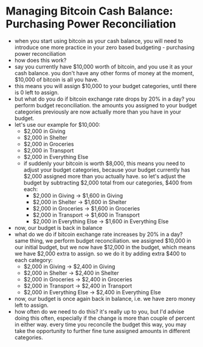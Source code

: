 # Managing Bitcoin Cash Balance: Purchasing Power Reconciliation

* when you start using bitcoin as your cash balance, you will need to introduce one more practice in your zero based budgeting - purchasing power reconciliation
* how does this work?
* say you currently have $10,000 worth of bitcoin, and you use it as your cash balance. you don't have any other forms of money at the moment, $10,000 of bitcoin is all you have.
* this means you will assign $10,000 to your budget categories, until there is 0 left to assign.
* but what do you do if bitcoin exchange rate drops by 20% in a day? you perform budget reconciliation. the amounts you assigned to your budget categories previously are now actually more than you have in your budget.
* let's use our example for $10,000:&#x20;
  * $2,000 in Giving
  * $2,000 in Shelter
  * $2,000 in Groceries
  * $2,000 in Transport
  * $2,000 in Everything Else
  * if suddenly your bitcoin is worth $8,000, this means you need to adjust your budget categories, because your budget currently has $2,000 assigned more than you actually have. so let's adjust the budget by subtracting $2,000 total from our categories, $400 from each:
    * $2,000 in Giving -> $1,600 in Giving
    * $2,000 in Shelter -> $1,600 in Shelter
    * $2,000 in Groceries -> $1,600 in Groceries
    * $2,000 in Transport -> $1,600 in Transport
    * $2,000 in Everything Else -> $1,600 in Everything Else
* now, our budget is back in balance
* what do we do if bitcoin exchange rate increases by 20% in a day? same thing, we perform budget reconciliation. we assigned $10,000 in our initial budget, but we now have $12,000 in the budget, which means we have $2,000 extra to assign. so we do it by adding extra $400 to each category:
  * $2,000 in Giving -> $2,400 in Giving
  * $2,000 in Shelter -> $2,400 in Shelter
  * $2,000 in Groceries -> $2,400 in Groceries
  * $2,000 in Transport -> $2,400 in Transport
  * $2,000 in Everything Else -> $2,400 in Everything Else
* now, our budget is once again back in balance, i.e. we have zero money left to assign.
* how often do we need to do this? it's really up to you, but I'd advise doing this often, especially if the change is more than couple of percent in either way. every time you reconcile the budget this way, you may take the opportunity to further fine tune assigned amounts in different categories.
